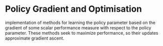 # Policy Gradient and Optimisation
implementation of methods for learning the policy parameter based on the
gradient of some scalar performance measure with respect to the policy parameter.
These methods seek to maximize performance, so their updates approximate gradient
ascent.
